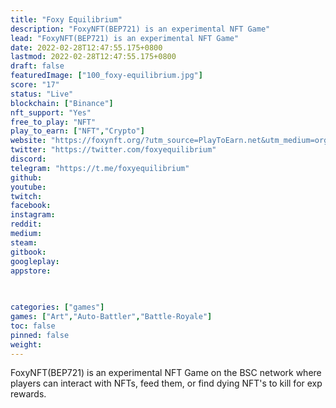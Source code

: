 ```yaml
---
title: "Foxy Equilibrium"
description: "FoxyNFT(BEP721) is an experimental NFT Game"
lead: "FoxyNFT(BEP721) is an experimental NFT Game"
date: 2022-02-28T12:47:55.175+0800
lastmod: 2022-02-28T12:47:55.175+0800
draft: false
featuredImage: ["100_foxy-equilibrium.jpg"]
score: "17"
status: "Live"
blockchain: ["Binance"]
nft_support: "Yes"
free_to_play: "NFT"
play_to_earn: ["NFT","Crypto"]
website: "https://foxynft.org/?utm_source=PlayToEarn.net&utm_medium=organic&utm_campaign=gamepage"
twitter: "https://twitter.com/foxyequilibrium"
discord: 
telegram: "https://t.me/foxyequilibrium"
github: 
youtube: 
twitch: 
facebook: 
instagram: 
reddit: 
medium: 
steam: 
gitbook: 
googleplay: 
appstore: 

  
    
categories: ["games"]
games: ["Art","Auto-Battler","Battle-Royale"]
toc: false
pinned: false
weight: 
---
```

FoxyNFT(BEP721) is an experimental NFT Game on the BSC network where players can interact with NFTs, feed them, or find dying NFT's to kill for exp rewards.